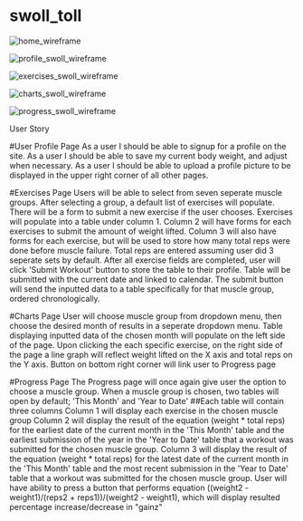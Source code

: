 # swoll_toll

![home_wireframe](https://user-images.githubusercontent.com/28022683/28089308-9705976c-6656-11e7-8dd3-8682986fa202.png)

![profile_swoll_wireframe](https://user-images.githubusercontent.com/28022683/28127522-e2973948-66fa-11e7-91d9-1b4d9ff1148d.png)

![exercises_swoll_wireframe](https://user-images.githubusercontent.com/28022683/28127537-e748fe5e-66fa-11e7-9df3-6ddcfe0727d8.png)

![charts_swoll_wireframe](https://user-images.githubusercontent.com/28022683/28127542-eadc859a-66fa-11e7-9420-06fff6900fbe.png)

![progress_swoll_wireframe](https://user-images.githubusercontent.com/28022683/28127549-f06d2834-66fa-11e7-8332-4c192be5e9e7.png)


User Story

#User Profile Page
As a user I should be able to signup for a profile on the site.
As a user I should be able to save my current body weight, and adjust when necessary.
As a user I should be able to upload a profile picture to be displayed in the upper right corner of all other pages.

#Exercises Page
Users will be able to select from seven seperate muscle groups.
After selecting a group, a default list of exercises will populate. There will be a form to submit a new exercise if the user chooses.
Exercises will populate into a table under column 1. Column 2 will have forms for each exercises to submit the amount of weight lifted. Column 3 will also have forms for each exercise, but will be used to store how many total reps were done before muscle failure. Total reps are entered assuming user did 3 seperate sets by default. 
After all exercise fields are completed, user will click 'Submit Workout' button to store the table to their profile. Table will be submitted with the current date and linked to calendar.
The submit button will send the inputted data to a table specifically for that muscle group, ordered chronologically.

#Charts Page
User will choose muscle group from dropdown menu, then choose the desired month of results in a seperate dropdown menu.
Table displaying inputted data of the chosen month will populate on the left side of the page. 
Upon clicking the each specific exercise, on the right side of the page a line graph will reflect weight lifted on the X axis and total reps on the Y axis.
Button on bottom right corner will link user to Progress page

#Progress Page
The Progress page will once again give user the option to choose a muscle group.
When a muscle group is chosen, two tables will open by default; 'This Month' and 'Year to Date'
##Each table will contain three columns
Column 1 will display each exercise in the chosen muscle group
Column 2 will display the result of the equation (weight * total reps) for the earliest date of the current month in the 'This Month' table and the earliest submission of the year in the 'Year to Date' table that a workout was submitted for the chosen muscle group. 
Column 3 will display the result of the equation (weight * total reps) for the latest date of the current month in the 'This Month' table and the most recent submission in the 'Year to Date' table that a workout was submitted for the chosen muscle group. 
User will have ability to press a button that performs equation ((weight2 - weight1)/(reps2 + reps1))/(weight2 - weight1), which will display resulted percentage increase/decrease in "gainz"

